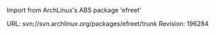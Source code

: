 Import from ArchLinux's ABS package 'efreet'

URL: svn://svn.archlinux.org/packages/efreet/trunk
Revision: 196284
